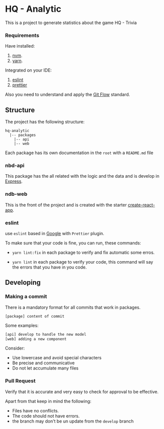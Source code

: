 # HQ - Analytic
This is a project to generate statistics about the game HQ - Trivia


### Requirements
Have installed:

1. [nvm](https://github.com/creationix/nvm).
2. [yarn](https://yarnpkg.com/lang/en/).

Integrated on your IDE:
1. [eslint](https://eslint.org/docs/user-guide/integrations)
2. [prettier](https://prettier.io/docs/en/editors.html/) 

Also you need to understand and apply the [Git Flow](https://danielkummer.github.io/git-flow-cheatsheet/) standard.


## Structure
The project has the following structure:
```
hq-analytic
  |-- packages
    |-- api
    |-- web   
```

Each package has its own documentation in the `root` with a `README.md` file

### nbd-api

This package has the all related with the logic and the data and is develop in [Express](http://expressjs.com/).

### ndb-web

This is the front of the project and is created with the starter [create-react-app](https://github.com/facebookincubator/create-react-app). 

### eslint

use `eslint` based in [Google](https://github.com/google/eslint-config-google) with `Prettier` plugin.

To make sure that your code is fine, you can run, these commands:

- `yarn lint:fix` in each package to verify and fix automatic some erros.

- `yarn lint` in each package to verify your code, this command will say the errors that you have in you code.

## Developing

### Making a commit

There is a mandatory format for all commits that work in packages.

```
[package] content of commit
```

Some examples:

```sh
[api] develop to handle the new model
[web] adding a new component
```

Consider:

- Use lowercase and avoid special characters
- Be precise and communicative
- Do not let accumulate many files

### Pull Request

Verify that it is accurate and very easy to check for approval to be effective.
 
Apart from that keep in mind the following:

- Files have no conflicts.
- The code should not have errors.
- the branch may don't be un update from the `develop` branch